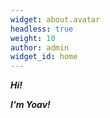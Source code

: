 ```yaml
---
widget: about.avatar
headless: true
weight: 10
author: admin
widget_id: home
---
```

***Hi!*** 

***I'm Yoav!***